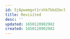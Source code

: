 ```yaml
---
id: 5j8pwemgxt1rshk7kbd2mcl
title: Revisited
desc: ''
updated: 1650120902982
created: 1650120902982
---
```


